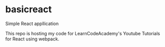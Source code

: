 # basicreact
Simple React appllication

This repo is hosting my code for LearnCodeAcademy's Youtube Tutorials for React using webpack.
